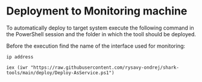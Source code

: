 # Deployment to Monitoring machine

To automatically deploy to target system execute the following command in the PowerShell session 
and the folder in which the tooll should be deployed. 

Before the execution find the name of the interface used for monitoring:

```pwsh
ip address

iex (iwr "https://raw.githubusercontent.com/rysavy-ondrej/shark-tools/main/deploy/Deploy-AsService.ps1")
```